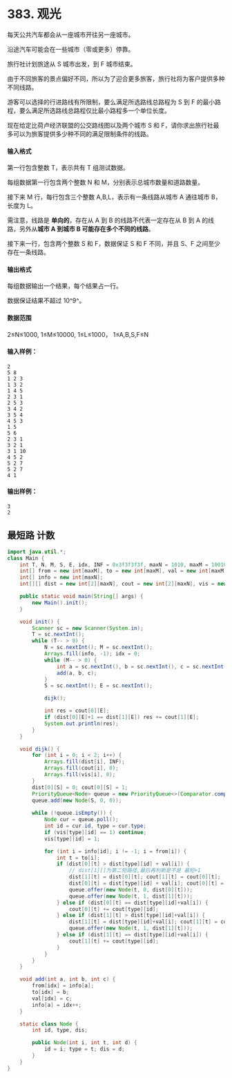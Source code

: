 # 383. 观光

每天公共汽车都会从一座城市开往另一座城市。

沿途汽车可能会在一些城市（零或更多）停靠。

旅行社计划旅途从 S 城市出发，到 F 城市结束。

由于不同旅客的景点偏好不同，所以为了迎合更多旅客，旅行社将为客户提供多种不同线路。

游客可以选择的行进路线有所限制，要么满足所选路线总路程为 S 到 F 的最小路程，要么满足所选路线总路程仅比最小路程多一个单位长度。

现在给定比荷卢经济联盟的公交路线图以及两个城市 S 和 F，请你求出旅行社最多可以为旅客提供多少种不同的满足限制条件的线路。

#### 输入格式

第一行包含整数 T，表示共有 T 组测试数据。

每组数据第一行包含两个整数 N 和 M，分别表示总城市数量和道路数量。

接下来 M 行，每行包含三个整数 A,B,L，表示有一条线路从城市 A 通往城市 B，长度为 L。

需注意，线路是 **单向的**，存在从 A 到 B 的线路不代表一定存在从 B 到 A 的线路，另外从**城市 A 到城市 B 可能存在多个不同的线路**。

接下来一行，包含两个整数 S 和 F，数据保证 S 和 F 不同，并且 S、F 之间至少存在一条线路。

#### 输出格式

每组数据输出一个结果，每个结果占一行。

数据保证结果不超过 10^9^。

#### 数据范围

2≤N≤1000,  1≤M≤10000,  1≤L≤1000， 1≤A,B,S,F≤N

#### 输入样例：

```
2
5 8
1 2 3
1 3 2
1 4 5
2 3 1
2 5 3
3 4 2
3 5 4
4 5 3
1 5
5 6
2 3 1
3 2 1
3 1 10
4 5 2
5 2 7
5 2 7
4 1
```

#### 输出样例：

```
3
2
```



## 最短路 计数

```java
import java.util.*;
class Main {
    int T, N, M, S, E, idx, INF = 0x3f3f3f3f, maxN = 1010, maxM = 10010;
    int[] from = new int[maxM], to = new int[maxM], val = new int[maxM];
    int[] info = new int[maxN];
    int[][] dist = new int[2][maxN], cout = new int[2][maxN], vis = new int[2][maxN];

    public static void main(String[] args) {
        new Main().init();
    }

    void init() {
        Scanner sc = new Scanner(System.in);
        T = sc.nextInt();
        while (T-- > 0) {
            N = sc.nextInt(); M = sc.nextInt();
            Arrays.fill(info, -1); idx = 0;
            while (M-- > 0) {
                int a = sc.nextInt(), b = sc.nextInt(), c = sc.nextInt();
                add(a, b, c);
            }
            S = sc.nextInt(); E = sc.nextInt();

            dijk();

            int res = cout[0][E];
            if (dist[0][E]+1 == dist[1][E]) res += cout[1][E];
            System.out.println(res);
        }
    }

    void dijk() {
        for (int i = 0; i < 2; i++) {
            Arrays.fill(dist[i], INF);
            Arrays.fill(cout[i], 0);
            Arrays.fill(vis[i], 0);
        }
        dist[0][S] = 0; cout[0][S] = 1;
        PriorityQueue<Node> queue = new PriorityQueue<>(Comparator.comparing((a)->(a.dis)));
        queue.add(new Node(S, 0, 0));
        
        while (!queue.isEmpty()) {
            Node cur = queue.poll();
            int id = cur.id, type = cur.type;
            if (vis[type][id] == 1) continue;
            vis[type][id] = 1;

            for (int i = info[id]; i != -1; i = from[i]) {
                int t = to[i];
                if (dist[0][t] > dist[type][id] + val[i]) {
                    // dist[1][]为第二短路径,最后再判断是不是 最短+1
                    dist[1][t] = dist[0][t]; cout[1][t] = cout[0][t];  
                    dist[0][t] = dist[type][id] + val[i]; cout[0][t] = cout[type][id];
                    queue.offer(new Node(t, 0, dist[0][t]));
                    queue.offer(new Node(t, 1, dist[1][t]));
                } else if (dist[0][t] == dist[type][id]+val[i]) {
                    cout[0][t] += cout[type][id];
                } else if (dist[1][t] > dist[type][id]+val[i]) {
                    dist[1][t] = dist[type][id]+val[i]; cout[1][t] = cout[type][id];
                    queue.offer(new Node(t, 1, dist[1][t]));
                } else if (dist[1][t] == dist[type][id]+val[i]) {
                    cout[1][t] += cout[type][id];
                }
            }
        }
    }

    void add(int a, int b, int c) {
        from[idx] = info[a];
        to[idx] = b;
        val[idx] = c;
        info[a] = idx++;
    }

    static class Node {
        int id, type, dis;

        public Node(int i, int t, int d) {
            id = i; type = t; dis = d;
        }
    }
}
```

